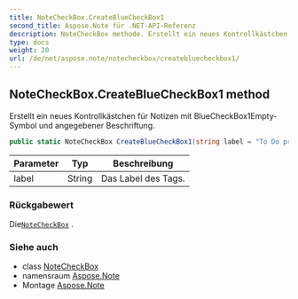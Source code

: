 ```yaml
---
title: NoteCheckBox.CreateBlueCheckBox1
second_title: Aspose.Note für .NET-API-Referenz
description: NoteCheckBox methode. Erstellt ein neues Kontrollkästchen für Notizen mit BlueCheckBox1EmptySymbol und angegebener Beschriftung.
type: docs
weight: 20
url: /de/net/aspose.note/notecheckbox/createbluecheckbox1/
---
```

## NoteCheckBox.CreateBlueCheckBox1 method

Erstellt ein neues Kontrollkästchen für Notizen mit BlueCheckBox1Empty-Symbol und angegebener Beschriftung.

```csharp
public static NoteCheckBox CreateBlueCheckBox1(string label = "To Do priority 1")
```

| Parameter | Typ | Beschreibung |
| --- | --- | --- |
| label | String | Das Label des Tags. |

### Rückgabewert

Die[`NoteCheckBox`](../) .

### Siehe auch

* class [NoteCheckBox](../)
* namensraum [Aspose.Note](../../notecheckbox/)
* Montage [Aspose.Note](../../../)


